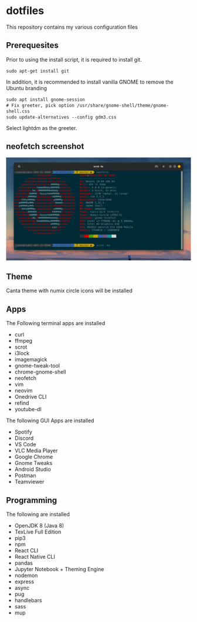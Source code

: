 # dotfiles
This repository contains my various configuration files

## Prerequesites

Prior to using the install script, it is required to install git.

```
sudo apt-get install git
```

In addition, it is recommended to install vanilla GNOME to remove the Ubuntu branding 

```
sudo apt install gnome-session
# Fix greeter, pick option /usr/share/gnome-shell/theme/gnome-shell.css
sudo update-alternatives --config gdm3.css
```

Select lightdm as the greeter.

## neofetch screenshot
![neofetch screenshot](./media/neofetch.png)
## Theme
Canta theme with numix circle icons will be installed
## Apps
The Following terminal apps are installed
* curl
* ffmpeg
* scrot
* i3lock
* imagemagick
* gnome-tweak-tool
* chrome-gnome-shell
* neofetch
* vim
* neovim
* Onedrive CLI
* refind
* youtube-dl

The following GUI Apps are installed
* Spotify
* Discord
* VS Code
* VLC Media Player
* Google Chrome
* Gnome Tweaks
* Android Studio
* Postman
* Teamviewer

## Programming

The following are installed
* OpenJDK 8 (Java 8)
* TexLive Full Edition
* pip3
* npm
* React CLI
* React Native CLI
* pandas
* Jupyter Notebook + Theming Engine
* nodemon
* express
* async
* pug
* handlebars
* sass
* mup